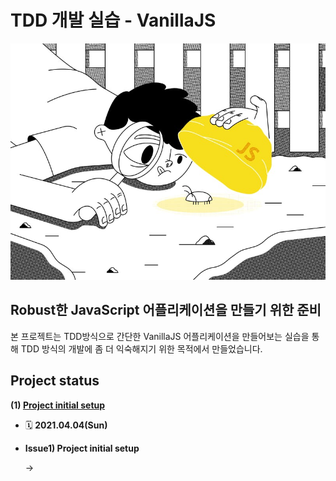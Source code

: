 # TDD 개발 실습 - VanillaJS

![](/imgs/210404_vanilla_javascript_img.jpeg)

## **Robust한 JavaScript 어플리케이션을 만들기 위한 준비**

본 프로젝트는 TDD방식으로 간단한 VanillaJS 어플리케이션을 만들어보는 실습을 통해 TDD 방식의 개발에 좀 더 익숙해지기 위한 목적에서 만들었습니다.

## <b>Project status</b>

**(1) <ins>Project initial setup</ins>**

- 🗓️ **2021.04.04(Sun)**

- **Issue1) Project initial setup**

  → []()
